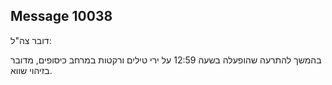 ## Message 10038

דובר צה"ל:

בהמשך להתרעה שהופעלה בשעה 12:59 על ירי טילים ורקטות במרחב כיסופים, מדובר בזיהוי שווא.

